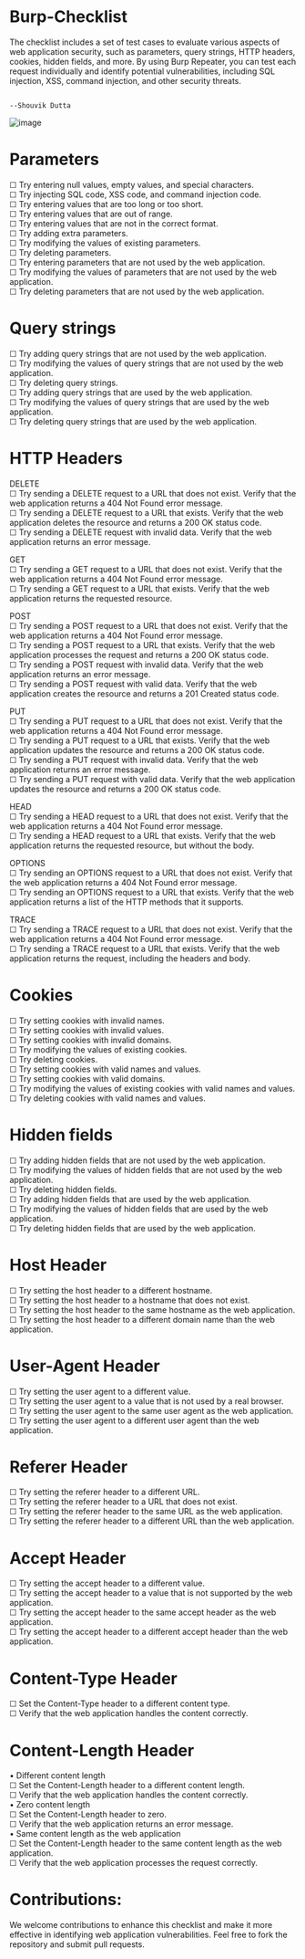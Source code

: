 # Burp-Checklist
The checklist includes a set of test cases to evaluate various aspects of web application security, such as parameters, query strings, HTTP headers, cookies, hidden fields, and more. By using Burp Repeater, you can test each request individually and identify potential vulnerabilities, including SQL injection, XSS, command injection, and other security threats.

                                                                                                --Shouvik Dutta

![image](https://github.com/shouvikdutta1998/Burp-Checklist/assets/26036899/fef46909-9398-4290-a0d4-2d1415415224)

# Parameters
☐ Try entering null values, empty values, and special characters.  
☐ Try injecting SQL code, XSS code, and command injection code.  
☐ Try entering values that are too long or too short.  
☐ Try entering values that are out of range.   
☐ Try entering values that are not in the correct format.   
☐ Try adding extra parameters.   
☐ Try modifying the values of existing parameters.   
☐ Try deleting parameters.    
☐ Try entering parameters that are not used by the web application.    
☐ Try modifying the values of parameters that are not used by the web application.    
☐ Try deleting parameters that are not used by the web application.   


# Query strings
☐ Try adding query strings that are not used by the web application.     
☐ Try modifying the values of query strings that are not used by the web application.   
☐ Try deleting query strings.   
☐ Try adding query strings that are used by the web application.  
☐ Try modifying the values of query strings that are used by the web application.  
☐ Try deleting query strings that are used by the web application.  


# HTTP Headers

DELETE  
☐ Try sending a DELETE request to a URL that does not exist. Verify that the web application returns a 404 Not Found error message.  
☐ Try sending a DELETE request to a URL that exists. Verify that the web application deletes the resource and returns a 200 OK status code.  
☐ Try sending a DELETE request with invalid data. Verify that the web application returns an error message.  


GET  
☐ Try sending a GET request to a URL that does not exist. Verify that the web application returns a 404 Not Found error message.  
☐ Try sending a GET request to a URL that exists. Verify that the web application returns the requested resource.  


POST  
☐ Try sending a POST request to a URL that does not exist. Verify that the web application returns a 404 Not Found error message.  
☐ Try sending a POST request to a URL that exists. Verify that the web application processes the request and returns a 200 OK status code.  
☐ Try sending a POST request with invalid data. Verify that the web application returns an error message.  
☐ Try sending a POST request with valid data. Verify that the web application creates the resource and returns a 201 Created status code.  


PUT  
☐ Try sending a PUT request to a URL that does not exist. Verify that the web application returns a 404 Not Found error message.  
☐ Try sending a PUT request to a URL that exists. Verify that the web application updates the resource and returns a 200 OK status code.  
☐ Try sending a PUT request with invalid data. Verify that the web application returns an error message.  
☐ Try sending a PUT request with valid data. Verify that the web application updates the resource and returns a 200 OK status code.  

HEAD  
☐ Try sending a HEAD request to a URL that does not exist. Verify that the web application returns a 404 Not Found error message.  
☐ Try sending a HEAD request to a URL that exists. Verify that the web application returns the requested resource, but without the body.  


OPTIONS  
☐ Try sending an OPTIONS request to a URL that does not exist. Verify that the web application returns a 404 Not Found error message.  
☐ Try sending an OPTIONS request to a URL that exists. Verify that the web application returns a list of the HTTP methods that it supports.  


TRACE  
☐ Try sending a TRACE request to a URL that does not exist. Verify that the web application returns a 404 Not Found error message.  
☐ Try sending a TRACE request to a URL that exists. Verify that the web application returns the request, including the headers and body.  


# Cookies
☐ Try setting cookies with invalid names.  
☐ Try setting cookies with invalid values.  
☐ Try setting cookies with invalid domains.  
☐ Try modifying the values of existing cookies.  
☐ Try deleting cookies.  
☐ Try setting cookies with valid names and values.    
☐ Try setting cookies with valid domains.  
☐ Try modifying the values of existing cookies with valid names and values.  
☐ Try deleting cookies with valid names and values.  


# Hidden fields
☐ Try adding hidden fields that are not used by the web application.  
☐ Try modifying the values of hidden fields that are not used by the web application.  
☐ Try deleting hidden fields.  
☐ Try adding hidden fields that are used by the web application.  
☐ Try modifying the values of hidden fields that are used by the web application.  
☐ Try deleting hidden fields that are used by the web application.  


# Host Header
☐ Try setting the host header to a different hostname.  
☐ Try setting the host header to a hostname that does not exist.  
☐ Try setting the host header to the same hostname as the web application.  
☐ Try setting the host header to a different domain name than the web application.  


# User-Agent Header
☐ Try setting the user agent to a different value.  
☐ Try setting the user agent to a value that is not used by a real browser.  
☐ Try setting the user agent to the same user agent as the web application.  
☐ Try setting the user agent to a different user agent than the web application.  


# Referer Header
☐ Try setting the referer header to a different URL.  
☐ Try setting the referer header to a URL that does not exist.  
☐ Try setting the referer header to the same URL as the web application.  
☐ Try setting the referer header to a different URL than the web application.  


# Accept Header
☐ Try setting the accept header to a different value.  
☐ Try setting the accept header to a value that is not supported by the web application.  
☐ Try setting the accept header to the same accept header as the web application.  
☐ Try setting the accept header to a different accept header than the web application.  


# Content-Type Header
☐ Set the Content-Type header to a different content type.  
☐ Verify that the web application handles the content correctly.  


# Content-Length Header
• Different content length   
☐ Set the Content-Length header to a different content length.  
☐ Verify that the web application handles the content correctly.  
• Zero content length  
☐ Set the Content-Length header to zero.  
☐ Verify that the web application returns an error message.  
• Same content length as the web application  
☐ Set the Content-Length header to the same content length as the web application.  
☐ Verify that the web application processes the request correctly.  


# Contributions:
We welcome contributions to enhance this checklist and make it more effective in identifying web application vulnerabilities. Feel free to fork the repository and submit pull requests.
